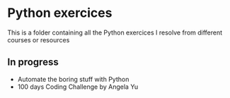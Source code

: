 # Python exercices

This is a folder containing all the Python exercices I resolve from different courses or resources

## In progress

- Automate the boring stuff with Python
- 100 days Coding Challenge by Angela Yu
